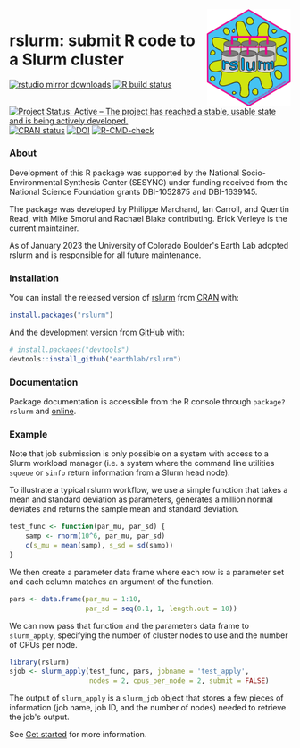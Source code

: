 
<!-- README.md is generated from README.Rmd. Please edit that file -->

<img src="man/figures/logo_slurm.png" align="right" width=150px>

# rslurm: submit R code to a Slurm cluster

<!-- badges: start -->

[![rstudio mirror downloads](https://cranlogs.r-pkg.org/badges/rslurm)](https://CRAN.R-project.org/package=rslurm)
[![R build status](https://github.com/earthlab/rslurm/workflows/R-CMD-check/badge.svg)](https://github.com/earthlab/rslurm/actions)
[![Project Status: Active – The project has reached a stable, usable state and is being actively developed.](https://www.repostatus.org/badges/latest/active.svg)](https://www.repostatus.org/#active)
[![CRAN status](https://www.r-pkg.org/badges/version/rslurm)](https://CRAN.R-project.org/package=rslurm)
[![DOI](https://zenodo.org/badge/37485241.svg)](https://zenodo.org/badge/latestdoi/37485241)
[![R-CMD-check](https://github.com/earthlab/rslurm/actions/workflows/R-CMD-check.yaml/badge.svg)](https://github.com/earthlab/rslurm/actions/workflows/R-CMD-check.yaml)
<!-- badges: end -->

### About

Development of this R package was supported by the National Socio-Environmental Synthesis Center (SESYNC) under funding received from the National Science Foundation grants DBI-1052875 and DBI-1639145.

The package was developed by Philippe Marchand, Ian Carroll, and Quentin Read, with Mike Smorul and Rachael Blake contributing. Erick Verleye is the current maintainer.

As of January 2023 the University of Colorado Boulder's Earth Lab adopted
rslurm and is responsible for all future maintenance.

### Installation

You can install the released version of [rslurm](https://cran.r-project.org/package=rslurm) from [CRAN](https://CRAN.R-project.org) with:

``` r
install.packages("rslurm")
```

And the development version from [GitHub](https://github.com/earthlab/rslurm) with:

``` r
# install.packages("devtools")
devtools::install_github("earthlab/rslurm")
```

### Documentation

Package documentation is accessible from the R console through `package?rslurm`
and [online](https://www.earthdatascience.org/rslurm/).

### Example

Note that job submission is only possible on a system with access to a Slurm workload manager
(i.e. a system where the command line utilities `squeue` or `sinfo` return
information from a Slurm head node).

To illustrate a typical rslurm workflow, we use a simple function that takes
a mean and standard deviation as parameters, generates a million normal deviates
and returns the sample mean and standard deviation.

``` r
test_func <- function(par_mu, par_sd) {
    samp <- rnorm(10^6, par_mu, par_sd)
    c(s_mu = mean(samp), s_sd = sd(samp))
}
```

We then create a parameter data frame where each row is a parameter set and each
column matches an argument of the function.

``` r
pars <- data.frame(par_mu = 1:10,
                   par_sd = seq(0.1, 1, length.out = 10))
```

We can now pass that function and the parameters data frame to `slurm_apply`,
specifying the number of cluster nodes to use and the number of CPUs per node.

``` r
library(rslurm)
sjob <- slurm_apply(test_func, pars, jobname = 'test_apply',
                    nodes = 2, cpus_per_node = 2, submit = FALSE)
```

The output of `slurm_apply` is a `slurm_job` object that stores a few pieces of
information (job name, job ID, and the number of nodes) needed to retrieve the
job's output.

See [Get started](https://www.earthdatascience.org/rslurm/articles/rslurm.html) for more information.
